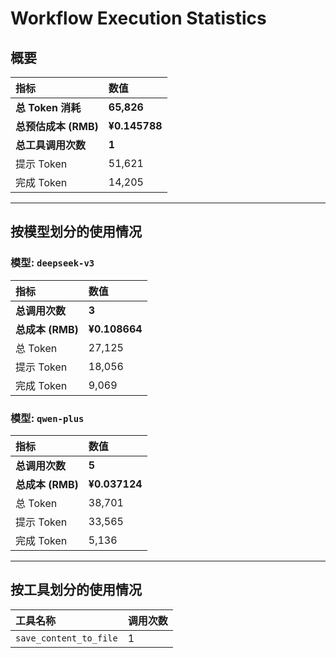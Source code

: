 # Workflow Execution Statistics

## 概要

| 指标 | 数值 |
| :--- | :--- |
| **总 Token 消耗** | **65,826** |
| **总预估成本 (RMB)** | **¥0.145788** |
| **总工具调用次数** | **1** |
| 提示 Token | 51,621 |
| 完成 Token | 14,205 |

---

## 按模型划分的使用情况


### 模型: `deepseek-v3`

| 指标 | 数值 |
| :--- | :--- |
| **总调用次数** | **3** |
| **总成本 (RMB)** | **¥0.108664** |
| 总 Token | 27,125 |
| 提示 Token | 18,056 |
| 完成 Token | 9,069 |

### 模型: `qwen-plus`

| 指标 | 数值 |
| :--- | :--- |
| **总调用次数** | **5** |
| **总成本 (RMB)** | **¥0.037124** |
| 总 Token | 38,701 |
| 提示 Token | 33,565 |
| 完成 Token | 5,136 |

---

## 按工具划分的使用情况

| 工具名称 | 调用次数 |
| :--- | :--- |
| `save_content_to_file` | 1 |
